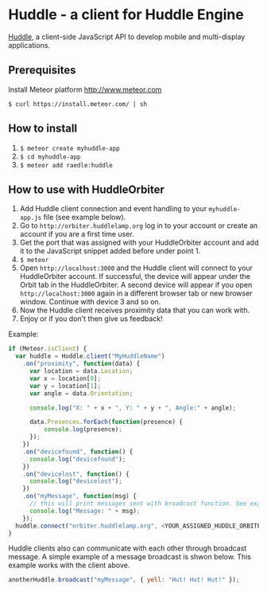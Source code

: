 # Huddle - a client for Huddle Engine

[Huddle](https://bitbucket.org/raedle/meteor-huddle), a client-side JavaScript API to develop mobile and multi-display applications.

## Prerequisites

Install Meteor platform http://www.meteor.com

`$ curl https://install.meteor.com/ | sh`

## How to install

1. `$ meteor create myhuddle-app`
2. `$ cd myhuddle-app`
3. `$ meteor add raedle:huddle`

## How to use with HuddleOrbiter
1. Add Huddle client connection and event handling to your `myhuddle-app.js` file (see example below).
2. Go to `http://orbiter.huddlelamp.org` log in to your account or create an account if you are a first time user.
3. Get the port that was assigned with your HuddleOrbiter account and add it to the JavaScript snippet added before under point 1.
4. `$ meteor`
5. Open `http://localhost:3000` and the Huddle client will connect to your HuddleOrbiter account. If successful, the device will appear under the Orbit tab in the HuddleOrbiter. A second device will appear if you open `http://localhost:3000` again in a different browser tab or new browser window. Continue with device 3 and so on.
6. Now the Huddle client receives proximity data that you can work with.
7. Enjoy or if you don't then give us feedback!

Example:

```javascript
if (Meteor.isClient) {
  var huddle = Huddle.client("MyHuddleName")
    .on("proximity", function(data) {
      var location = data.Location;
      var x = location[0];
      var y = location[1];
      var angle = data.Orientation;

      console.log("X: " + x + ", Y: " + y + ", Angle:" + angle);

      data.Presences.forEach(function(presence) {
          console.log(presence);
      });
    })
    .on("devicefound", function() {
      console.log("devicefound");
    })
    .on("devicelost", function() {
      console.log("devicelost");
    })
    .on("myMessage", function(msg) {
      // this will print messages sent with broadcast function. See example below '{yell:"Hut! Hut! Hut!"}'
      console.log("Message: " + msg);
    });
  huddle.connect("orbiter.huddlelamp.org", <YOUR_ASSIGNED_HUDDLE_ORBITER_PORT>);
}
```

Huddle clients also can communicate with each other through broadcast message. A simple example of a message broadcast is shwon below. This example works with the client above.

```javascript
anotherHuddle.broadcast("myMessage", { yell: "Hut! Hut! Hut!" });
```
